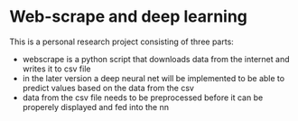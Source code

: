 # Web-scrape and deep learning
This is a personal research project consisting of three parts:
  - webscrape is a python script that downloads data from the internet and writes it to csv file
  - in the later version a deep neural net will be implemented to be able to predict values based on the data from the csv
  - data from the csv file needs to be preprocessed before it can be properely displayed and fed into the nn
